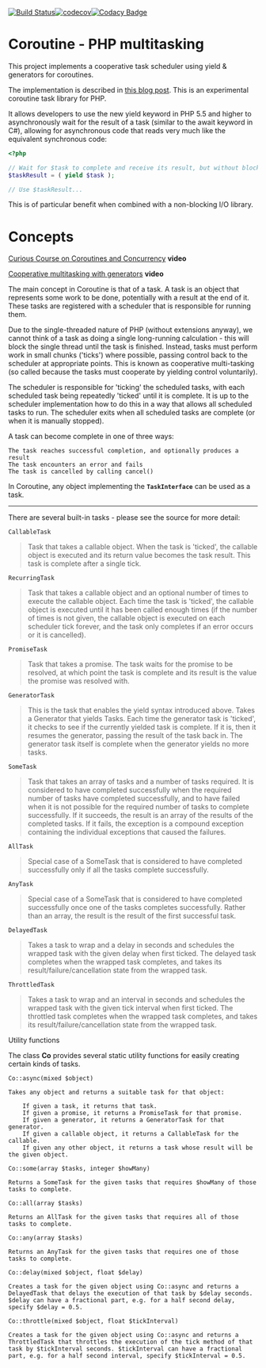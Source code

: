 [![Build Status](https://travis-ci.org/uppes/coroutine.svg?branch=master)](https://travis-ci.org/uppes/coroutine)[![codecov](https://codecov.io/gh/uppes/coroutine/branch/master/graph/badge.svg)](https://codecov.io/gh/uppes/coroutine)[![Codacy Badge](https://api.codacy.com/project/badge/Grade/fbd1d327f0d14164833396e2fbdf492b)](https://app.codacy.com/app/techno-express/coroutine?utm_source=github.com&utm_medium=referral&utm_content=uppes/coroutine&utm_campaign=Badge_Grade_Dashboard)

Coroutine - PHP multitasking
========================================

This project implements a cooperative task scheduler using yield & generators for coroutines.

The implementation is described in [this blog post][blog_post]. This is an experimental coroutine task library for PHP.

It allows developers to use the new yield keyword in PHP 5.5 and higher to asynchronously wait for the result of a task (similar to the await keyword in C#), allowing for asynchronous code that reads very much like the equivalent synchronous code:

```php
<?php

// Wait for $task to complete and receive its result, but without blocking execution
$taskResult = ( yield $task );

// Use $taskResult...
```

This is of particular benefit when combined with a non-blocking I/O library.

Concepts
===

[Curious Course on Coroutines and Concurrency](https://youtu.be/Z_OAlIhXziw) __video__

[Cooperative multitasking with generators](https://youtu.be/cY8FUhZvK7w) __video__

The main concept in Coroutine is that of a task. A task is an object that represents some work to be done, potentially with a result at the end of it. These tasks are registered with a scheduler that is responsible for running them.

Due to the single-threaded nature of PHP (without extensions anyway), we cannot think of a task as doing a single long-running calculation - this will block the single thread until the task is finished. Instead, tasks must perform work in small chunks ('ticks') where possible, passing control back to the scheduler at appropriate points. This is known as cooperative multi-tasking (so called because the tasks must cooperate by yielding control voluntarily).

The scheduler is responsible for 'ticking' the scheduled tasks, with each scheduled task being repeatedly 'ticked' until it is complete. It is up to the scheduler implementation how to do this in a way that allows all scheduled tasks to run. The scheduler exits when all scheduled tasks are complete (or when it is manually stopped).

A task can become complete in one of three ways:

    The task reaches successful completion, and optionally produces a result
    The task encounters an error and fails
    The task is cancelled by calling cancel()

In Coroutine, any object implementing the __`TaskInterface`__ can be used as a task.
___

There are several built-in tasks - please see the source for more detail:

`CallableTask`
> Task that takes a callable object. When the task is 'ticked', the callable object is executed and its return value becomes the task result. This task is complete after a single tick.

`RecurringTask`
> Task that takes a callable object and an optional number of times to execute the callable object. Each time the task is 'ticked', the callable object is executed until it has been called enough times (if the number of times is not given, the callable object is executed on each scheduler tick forever, and the task only completes if an error occurs or it is cancelled).

`PromiseTask`
> Task that takes a promise. The task waits for the promise to be resolved, at which point the task is complete and its result is the value the promise was resolved with.

`GeneratorTask`
> This is the task that enables the yield syntax introduced above. Takes a Generator that yields Tasks. Each time the generator task is 'ticked', it checks to see if the currently yielded task is complete. If it is, then it resumes the generator, passing the result of the task back in. The generator task itself is complete when the generator yields no more tasks.

`SomeTask`
> Task that takes an array of tasks and a number of tasks required. It is considered to have completed successfully when the required number of tasks have completed successfully, and to have failed when it is not possible for the required number of tasks to complete successfully. If it succeeds, the result is an array of the results of the completed tasks. If it fails, the exception is a compound exception containing the individual exceptions that caused the failures.

`AllTask`
> Special case of a SomeTask that is considered to have completed successfully only if all the tasks complete successfully.

`AnyTask`
> Special case of a SomeTask that is considered to have completed successfully once one of the tasks completes successfully. Rather than an array, the result is the result of the first successful task.

`DelayedTask`
> Takes a task to wrap and a delay in seconds and schedules the wrapped task with the given delay when first ticked. The delayed task completes when the wrapped task completes, and takes its result/failure/cancellation state from the wrapped task.

`ThrottledTask`
> Takes a task to wrap and an interval in seconds and schedules the wrapped task with the given tick interval when first ticked. The throttled task completes when the wrapped task completes, and takes its result/failure/cancellation state from the wrapped task.

Utility functions

The class __Co__ provides several static utility functions for easily creating certain kinds of tasks.

`Co::async(mixed $object)`

    Takes any object and returns a suitable task for that object:

        If given a task, it returns that task.
        If given a promise, it returns a PromiseTask for that promise.
        If given a generator, it returns a GeneratorTask for that generator.
        If given a callable object, it returns a CallableTask for the callable.
        If given any other object, it returns a task whose result will be the given object.

`Co::some(array $tasks, integer $howMany)`

    Returns a SomeTask for the given tasks that requires $howMany of those tasks to complete.

`Co::all(array $tasks)`

    Returns an AllTask for the given tasks that requires all of those tasks to complete.

`Co::any(array $tasks)`

    Returns an AnyTask for the given tasks that requires one of those tasks to complete.

`Co::delay(mixed $object, float $delay)`

    Creates a task for the given object using Co::async and returns a DelayedTask that delays the execution of that task by $delay seconds. $delay can have a fractional part, e.g. for a half second delay, specify $delay = 0.5.

`Co::throttle(mixed $object, float $tickInterval)`

    Creates a task for the given object using Co::async and returns a ThrottledTask that throttles the execution of the tick method of that task by $tickInterval seconds. $tickInterval can have a fractional part, e.g. for a half second interval, specify $tickInterval = 0.5.

  [blog_post]: http://nikic.github.com/2012/12/22/Cooperative-multitasking-using-coroutines-in-PHP.html
